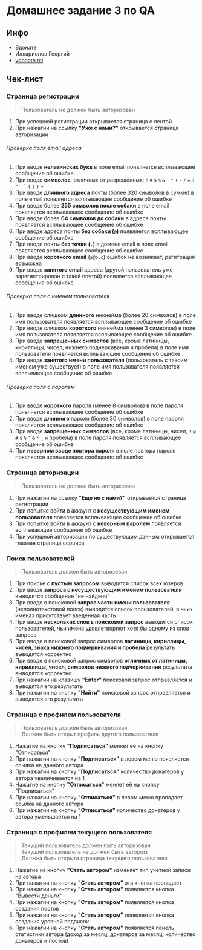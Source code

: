 # Домашнее задание 3 по QA

## Инфо
 - Вдонате
 - Илларионов Георгий
 - [vdonate.ml](https://vdonate.ml/)

## Чек-лист

### Страница регистрации 
> Пользователь не должен быть авторизован

1. При успешной регистрации открывается страница с лентой
2. При нажатии на ссылку **"Уже с нами?"** открывается страница авторизации

###### Проверка поля email адреса
1. При вводе **нелатинских букв** в поле email появляется всплывающее сообщение об ошибке
2. При вводе **символов**, отличных от разрешенных: `!` `#` `$` `%` `&` `'` `*` `+` `-` `/` `=` `?` `^` `_` `` ` `` `{` `|` `}` `~`
3. При вводе **длинного адреса** почты (более 320 символов в сумме) в поле email появляется всплывающее сообщение об ошибке
4. При вводе более **255 символов после собаки** в поле email появляется всплывающее сообщение об ошибке
5. При вводе более **64 символов до собаки** в адресе почты появляется всплывающее сообщение об ошибке
6. При вводе адреса почты **без собаки (`@`)** появляется всплывающее сообщение об ошибке
7. При вводе почты **без точки (`.`)** в домене email в поле email появляется всплывающее сообщение об ошибке
8. При вводе **короткого email** (`a@b.c`) ошибок не возникает, регитрация возможна
9. При вводе **занятого email** адреса (другой пользователь уже зарегистрирован с такой почтой) появляется всплывающее сообщение об ошибке. 
    
###### Проверка поля с именем пользователя
1.  При вводе слишком **длинного** никнейма (более 20 символов) в поле имя пользователя появляется всплывающее сообщение об ошибке
2.  При вводе слишком **короткого** никнейма (менее 3 символов) в поле имя пользователя появляется всплывающее сообщение об ошибке
3.  При вводе **запрещенных символов** (все, кроме латиницы, кириллицы, чисел, нижнего подчеркивания и пробела) в поле имя пользователя появляется всплывающее сообщение об ошибке
4.  При вводе **занятого имени пользователя** (пользователь с такоим именем уже существует) в поле имя пользователя появляется всплывающее сообщение об ошибке

###### Проверка поля с паролем
1.  При вводе **короткого** пароля (менее 8 символов) в поле пароля появляется всплывающее сообщение об ошибке
2.  При вводе **длинного** пароля (более 30 символов) в поле пароля появляется всплывающее сообщение об ошибке
3.  При вводе **запрещенных символов** (все, кроме латиницы, чисел, `!` `@` `#` `$` `%` `^` `&` `*` `_` и пробела) в поле пароля появляется всплывающее сообщение об ошибке
4.  При **неверном вводе повтора пароля** в поле повтора пароля появляется всплывающее сообщение об ошибке

### Страница авторизации
> Пользователь не должен быть авторизован

1. При нажатии на ссылку **"Еще не с нами?"** открывается страница регистрации
2. При попытке войти в аккаунт с **несуществующим именем пользователя** появляется всплывающее сообщение об ошибке
3. При попытке войти в аккаунт с **неверным паролем** появляется всплывающее сообщение об ошибке
4. При успешной авторизации по существующим данным открывается главная страница сервиса

### Поиск пользователей
> Пользователь должен быть авторизован

1.  При поиске с **пустым запросом** выводится список всех юзеров 
2.  При вводе **запроса с несуществующим именем пользователя** выводится сообщение "не найдено"
3.  При вводе в поисковой **запрос части имени пользователя** (неполнотекстовой поиск) выводится список пользователей, в чьих именах присутствует введенная часть
4.  При вводе **нескольких слов в поисковой запрос** выводится список пользователей, чьи имена удовлетворяют хотя бы одному из слов запроса
5.  При вводе в поисковой запрос символов **латиницы, кириллицы, чисел, знака нижнего подчеркивания и пробела** результаты выводятся корректно
6.  При вводе в поисковой запрос символов **отличных от латиницы, кириллицы, чисел, символов нижнего подчеркивания** результаты выводятся корректно
7.  При нажатии на клавишу **"Enter"** поисковой запрос отправляется и выводятся его результаты
8.  При нажатии на кнопку **"Найти"** поисковой запрос отправляется и выводятся его результаты
    
### Страница с профилем пользователя
> Пользователь должен быть авторизован \
> Должен быть открыт профиль другого пользователя

1. Нажатие на кнопку **"Подписаться"** меняет её на кнопку "Отписаться"
2. При нажатии на кнопку **"Подписаться"** в левом меню появляется ссылка на данного автора
3. При нажатии на кнопку **"Подписаться"** количество донатеров у автора увеличивается на 1
4. Нажатие на кнопку **"Отписаться"** меняет её на кнопку "Подписаться"
5. При нажатии на кнопку **"Отписаться"** в левом меню пропадает ссылка на данного автора
6. При нажатии на кнопку **"Отписаться"** количество донатеров у автора уменьшается на 1

### Страница с профилем текущего пользователя
> Текущий пользователь должен быть авторизован \
> Текущий пользователь не должен быть автором \
> Должна быть открыта страница текущего пользователя

1. Нажатие на кнопку **"Стать автором"** изменяет тип учетной записи на автора
2. При нажатии на кнопку **"Стать автором"** эта кнопка пропадает
3. При нажатии на кнопку **"Стать автором"** появляется кнопка "Вывести деньги"
4. При нажатии на кнопку **"Стать автором"** появляется кнопка создания постов
5. При нажатии на кнопку **"Стать автором"** появляется кнопка создания уровней подписок
6. При нажатии на кнопку **"Стать автором"** появляется панель статистики автора (доход за месяц, донатеров за месяц, количество донатеров и постов)
